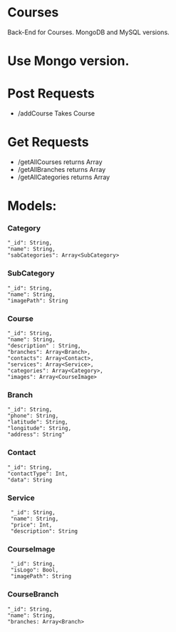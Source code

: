 # Courses
Back-End for Courses. MongoDB and MySQL versions.

# Use Mongo version.

# Post Requests

* /addCourse 
    Takes Course

# Get Requests

* /getAllCourses 
    returns Array<Course>
* /getAllBranches
    returns Array<CourseBranch>
* /getAllCategories
    returns Array<Category>


# Models:

### Category

    "_id": String,
    "name": String,
    "sabCategories": Array<SubCategory>

### SubCategory

    "_id": String,
    "name": String,
    "imagePath": String

### Course

    "_id": String,
    "name": String,
    "description" : String,
    "branches": Array<Branch>,
    "contacts": Array<Contact>,
    "services": Array<Service>,
    "categories": Array<Category>,
    "images": Array<CourseImage>

### Branch

    "_id": String,
    "phone": String,
    "latitude": String,
    "longitude": String,
    "address": String"

### Contact

    "_id": String,
    "contactType": Int,
    "data": String

### Service

     "_id": String,
     "name": String,
     "price": Int,
     "description": String
     
### CourseImage 

     "_id": String,
     "isLogo": Bool,
     "imagePath": String
     
### CourseBranch

    "_id": String,
    "name": String,
    "branches: Array<Branch>
    
   
